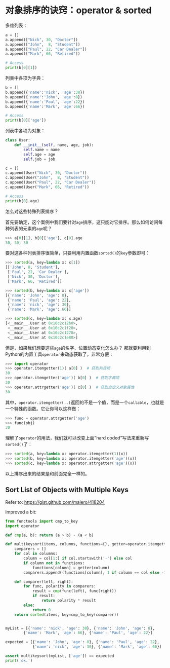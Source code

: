 # 对象排序的诀窍：operator & sorted

多维列表：
```py
a = []
a.append(["Nick", 30, "Doctor"])
a.append(["John",  8, "Student"])
a.append(["Paul", 22, "Car Dealer"])
a.append(["Mark", 66, "Retired"])

# Access
print(b[0][1])
```

列表中各项为字典：
```py
b = []
b.append({'name':'nick', 'age':30})
b.append({'name':'John', 'age':8})
b.append({'name':'Paul', 'age':22})
b.append({'name':'Mark', 'age':66})

# Access
print(b[0]['age'])
```

列表中各项为对象：
```py
class User:
    def __init__(self, name, age, job):
        self.name = name
        self.age = age
        self.job = job

c = []
c.append(User("Nick", 30, "Doctor"))
c.append(User("John",  8, "Student"))
c.append(User("Paul", 22, "Car Dealer"))
c.append(User("Mark", 66, "Retired"))

# Access
print(b[0].age)
```


怎么对这些特殊列表排序？


首先要确定，这个案例中我们要针对`age`排序，这只能对它排序。那么如何访问每种列表的元素的`age`呢？
```py
>>> a[0][1], b[0]['age'], c[0].age
30, 30, 30
```

要对这各种列表排序很简单，只要利用内置函数`sorted()`的`key`参数即可：
```py
>>> sorted(a, key=lambda x: x[1])
[['John', 8, 'Student'],
 ['Paul', 22, 'Car Dealer'],
 ['Nick', 30, 'Doctor'],
 ['Mark', 66, 'Retired']]

>>> sorted(b, key=lambda x: x['age'])
[{'name': 'John', 'age': 8},
 {'name': 'Paul', 'age': 22},
 {'name': 'nick', 'age': 30},
 {'name': 'Mark', 'age': 66}]

>>> sorted(c, key=lambda x: x.age)
[<__main__.User at 0x10c2c12b0>,
 <__main__.User at 0x10c2c1f28>,
 <__main__.User at 0x10c2c1278>,
 <__main__.User at 0x10c2c1e80>]
```

但是，如果我们想要这些`age`的名字、位置动态变化怎么办？
那就要利用到Python的内置工具`operator`来动态获取了，非常方便：
```py
>>> import operator
>>> operator.itemgetter(1)( a[0] )  # 获取列表项
30
>>> operator.itemgetter('age')( b[0] )  # 获取字典项
30
>>> operator.attrgetter('age')( c[0] )  # 获取自定义对象属性
30
```

其中，`operator.itemgetter(..)`返回的不是一个值，而是一个`callable`，也就是一个特殊的函数。它让你可以这样做：
```py
>>> func = operator.attrgetter('age')
>>> func(obj)
30
```

理解了`operator`的用法，我们就可以改变上面"hard coded"写法来重新写`sorted()`了：
```py
>>> sorted(a, key=lambda x: operator.itemgetter(1)(x))
>>> sorted(b, key=lambda x: operator.itemgetter('age')(x))
>>> sorted(c, key=lambda x: operator.attrgetter('age')(x))
```
以上排序出来的结果是和前面完全一样的。



## Sort List of Objects with Multiple Keys

Refer to: https://gist.github.com/malero/418204

Improved a bit:

```py
from functools import cmp_to_key
import operator

def cmp(a, b): return (a > b) - (a < b)

def multikeysort(items, columns, functions={}, getter=operator.itemgetter):
    comparers = []
    for col in columns:
        column = col[1:] if col.startswith('-') else col
        if column not in functions:
            functions[column] = getter(column)
        comparers.append((functions[column], 1 if column == col else -1))

    def comparer(left, right):
        for func, polarity in comparers:
            result = cmp(func(left), func(right))
            if result:
                return polarity * result
        else:
            return 0
    return sorted(items, key=cmp_to_key(comparer))


myList = [{'name': 'nick', 'age': 30}, {'name': 'John', 'age': 8},
        {'name': 'Mark', 'age': 66}, {'name': 'Paul', 'age': 22}]

expected = [{'name': 'John', 'age': 8}, {'name': 'Paul', 'age': 22},
            {'name': 'nick', 'age': 30}, {'name': 'Mark', 'age': 66}]

assert multikeysort(myList, ['age']) == expected
print('ok.')
```
